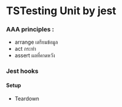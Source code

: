 # TSTesting Unit by jest
### AAA principles :
* arrange เตรียมข้อมูล
* act กระทำ
* assert ผลที่คาดหวัง

### Jest hooks
#### Setup
* Teardown

